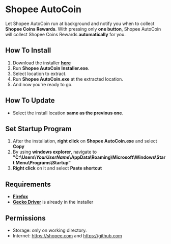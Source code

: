 # Shopee AutoCoin
Let Shopee AutoCoin run at background and notify you when to collect **Shopee Coins Rewards**. With pressing only **one button**, Shopee AutoCoin will collect Shopee Coins Rewards **automatically** for you.
## How To Install
1. Download the installer [**here**](https://github.com/Zigatronz/Shopee-AutoCoin/releases)
2. Run **Shopee AutoCoin Installer.exe**.
3. Select location to extract.
4. Run **Shopee AutoCoin.exe** at the extracted location.
5. And now you're ready to go.
## How To Update
- Select the install location **same as the previous one**.
## Set Startup Program
1. After the installation, **right click** on **Shopee AutoCoin.exe** and select **Copy**
2. By using **windows explorer**, navigate to **"C:\\Users\\*YourUserName*\\AppData\\Roaming\\Microsoft\\Windows\\Start Menu\\Programs\\Startup"**
3. **Right click** on it and select **Paste shortcut**
## Requirements
- [**Firefox**](https://www.mozilla.org/)
- [**Gecko Driver**](https://github.com/mozilla/geckodriver/releases) is already in the installer
## Permissions
- Storage: only on working directory.
- Internet: https://shopee.com and https://github.com